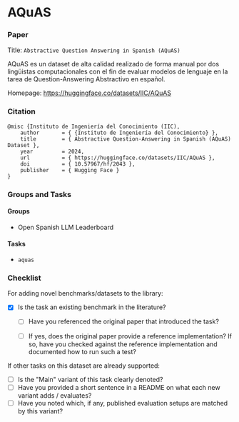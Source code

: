 # AQuAS

### Paper

Title: `Abstractive Question Answering in Spanish (AQuAS)`

AQuAS es un dataset de alta calidad realizado de forma manual por dos lingüistas computacionales con el fin de evaluar modelos de lenguaje en la tarea de Question-Answering Abstractivo en español.

Homepage: https://huggingface.co/datasets/IIC/AQuAS


### Citation

```
@misc {Instituto de Ingeniería del Conocimiento (IIC),
    author       = { {Instituto de Ingeniería del Conocimiento} },
    title        = { Abstractive Question-Answering in Spanish (AQuAS) Dataset },
    year         = 2024,
    url          = { https://huggingface.co/datasets/IIC/AQuAS },
    doi          = { 10.57967/hf/2043 },
    publisher    = { Hugging Face }
}
```

### Groups and Tasks

#### Groups

* Open Spanish LLM Leaderboard

#### Tasks

* `aquas`

### Checklist

For adding novel benchmarks/datasets to the library:
* [x] Is the task an existing benchmark in the literature?
  * [ ] Have you referenced the original paper that introduced the task?
  * [ ] If yes, does the original paper provide a reference implementation? If so, have you checked against the reference implementation and documented how to run such a test?


If other tasks on this dataset are already supported:
* [ ] Is the "Main" variant of this task clearly denoted?
* [ ] Have you provided a short sentence in a README on what each new variant adds / evaluates?
* [ ] Have you noted which, if any, published evaluation setups are matched by this variant?
